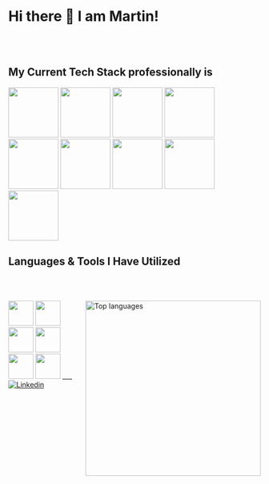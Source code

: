 <!-- Headline -->
# Hi there 👋 I am Martin!

<!-- Body of Text Under Headline-->

<br /> <br />
## My Current Tech Stack professionally is <br /> 
<img style="height:100px" src="[https://cdn.jsdelivr.net/gh/devicons/devicon/icons/amazonwebservices/amazonwebservices-original-wordmark.svg" /> <img style="height:100px" src="https://cdn.jsdelivr.net/gh/devicons/devicon/icons/nodejs/nodejs-original-wordmark.svg" /> <img style="height:100px" src="https://cdn.jsdelivr.net/gh/devicons/devicon/icons/express/express-original-wordmark.svg" /> <img style="height:100px" src="https://cdn.jsdelivr.net/gh/devicons/devicon/icons/redis/redis-original-wordmark.svg" /> <img style="height:100px" src="https://cdn.jsdelivr.net/gh/devicons/devicon/icons/mysql/mysql-original-wordmark.svg" /> <img style="height:100px" src="https://cdn.jsdelivr.net/gh/devicons/devicon/icons/linux/linux-original.svg" /> <img style="height:100px" src="https://cdn.jsdelivr.net/gh/devicons/devicon/icons/jenkins/jenkins-original.svg" /> <img style="height:100px" src="https://cdn.jsdelivr.net/gh/devicons/devicon/icons/grafana/grafana-original-wordmark.svg" /> <img style="height:100px" src="https://cdn.jsdelivr.net/gh/devicons/devicon/icons/github/github-original-wordmark.svg" /> <br />

 ## Languages & Tools I Have Utilized <br />
 <br /> <br />
 
 <!-- Most Used Languages Infograph then Tools & Languages--> 
 <a href="https://github.com/memsb">
  <img align="right" width="350" src="https://github-readme-stats.vercel.app/api/top-langs/?username=memsb&layout=compact&theme=react" alt="Top languages" />
</a>
 <img style="height:50px" src="https://cdn.jsdelivr.net/gh/devicons/devicon/icons/html5/html5-plain-wordmark.svg" />
 <img style="height:50px" src="https://cdn.jsdelivr.net/gh/devicons/devicon/icons/css3/css3-plain-wordmark.svg" />
 <img style="height:50px" src="https://cdn.jsdelivr.net/gh/devicons/devicon/icons/terraform/terraform-original-wordmark.svg" />
 <img style="height:50px" src="https://cdn.jsdelivr.net/gh/devicons/devicon/icons/python/python-original-wordmark.svg" />
 <img style="height:50px" src="https://cdn.jsdelivr.net/gh/devicons/devicon/icons/opencv/opencv-original-wordmark.svg" />
 <img style="height:50px" src="https://cdn.jsdelivr.net/gh/devicons/devicon/icons/groovy/groovy-original.svg" />
 ___
<!-- Social Links With follower Counts -->
<a href="https://www.linkedin.com/in/martin-buckley/"><img alt="Linkedin" src="https://img.shields.io/static/v1?style=for-the-badge&logo=linkedin&label=Linkedin&message=71k&color=blue">

